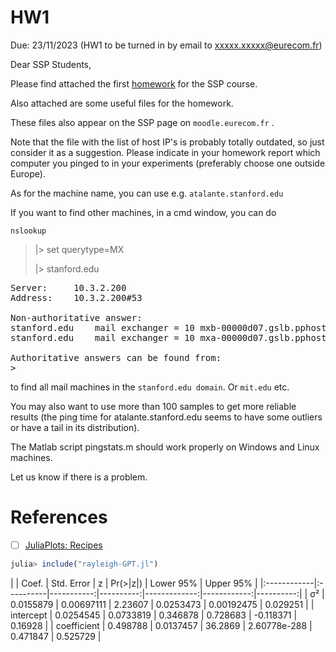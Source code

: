 # HW1

Due: 23/11/2023 (HW1 to be turned in by email to xxxxx.xxxxx@eurecom.fr)

Dear SSP Students,

Please find attached the first [homework](hw.pdf) for the SSP course.

Also attached are some useful files for the homework.

These files also appear on the SSP page on `moodle.eurecom.fr` .

Note that the file with the list of host IP's is probably totally outdated, so just consider it as a suggestion. 
Please indicate in your homework report which  computer you pinged to in your experiments (preferably choose one outside Europe).

As for the machine name, you can use e.g.
`atalante.stanford.edu`

If you want to find other machines, in a cmd window, you can do

```
nslookup
```
> |> set querytype=MX
> > 
> |> stanford.edu
<pre>
Server:		10.3.2.200
Address:	10.3.2.200#53

Non-authoritative answer:
stanford.edu	mail exchanger = 10 mxb-00000d07.gslb.pphosted.com.
stanford.edu	mail exchanger = 10 mxa-00000d07.gslb.pphosted.com.

Authoritative answers can be found from:
>
</pre>

to find all mail machines in the `stanford.edu domain`.
Or `mit.edu` etc.

You may also want to use more than 100 samples to get more reliable results
(the ping time for atalante.stanford.edu seems to have some outliers or have a tail in its distribution).

The Matlab script pingstats.m should work properly on Windows and Linux 
machines.

Let us know if there is a problem.


# References

- [ ] [JuliaPlots: Recipes](https://docs.juliaplots.org/latest/recipes/)

```julia
julia> include("rayleigh-GPT.jl")
```

| | Coef. | Std. Error | z | Pr(>|z|) | Lower 95% | Upper 95% |
|:------------|:----------|-----------:|----------:|-------------:|------------:|----------:|
| σ² | 0.0155879 | 0.00697111 | 2.23607 | 0.0253473 | 0.00192475 | 0.029251 |
| intercept | 0.0254545 | 0.0733819 | 0.346878 | 0.728683 | -0.118371 | 0.16928 |
| coefficient | 0.498788 | 0.0137457 | 36.2869 | 2.60778e-288 | 0.471847 | 0.525729 |
